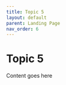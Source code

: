 ```yaml
---
title: Topic 5
layout: default
parent: Landing Page
nav_order: 6
---
```


# Topic 5

Content goes here